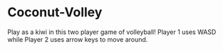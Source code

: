 # Coconut-Volley
Play as a kiwi in this two player game of volleyball! Player 1 uses WASD while Player 2 uses arrow keys to move around.
